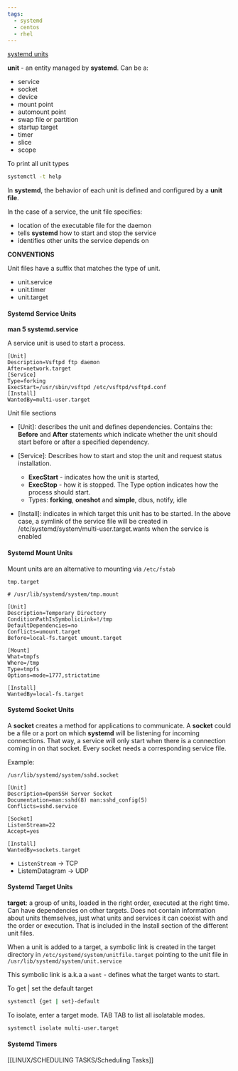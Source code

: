 ```yaml
---
tags:
  - systemd
  - centos
  - rhel
---
```

[systemd units](https://www.digitalocean.com/community/tutorials/understanding-systemd-units-and-unit-files)

**unit** - an entity managed by **systemd**. Can be a:
- service
- socket
- device
- mount point
- automount point
- swap file or partition
- startup target
- timer
- slice
- scope

To print all unit types

``` bash
systemctl -t help
```

In **systemd**, the behavior of each unit is defined and configured by a **unit file**.

In the case of a service, the unit file specifies:
- location of the executable file for the daemon
- tells **systemd** how to start and stop the service
- identifies other units the service depends on

**CONVENTIONS**

Unit files have a suffix that matches the type of unit.
- unit.service
- unit.timer
- unit.target
#### Systemd Service Units

**man 5 systemd.service**

A service unit is used to start a process.

```
[Unit]
Description=Vsftpd ftp daemon
After=network.target
[Service]
Type=forking
ExecStart=/usr/sbin/vsftpd /etc/vsftpd/vsftpd.conf
[Install]
WantedBy=multi-user.target
```

Unit file sections
* \[Unit]: describes the unit and defines dependencies. Contains the: **Before** and **After** statements which indicate whether the unit should start before or after a specified dependency.

* \[Service]: Describes how to start and stop the unit and request status installation. 
	* **ExecStart** - indicates how the unit is started, 
	* **ExecStop** - how it is stopped. 
	The Type option indicates how the process should start. 
	* Types: **forking**, **oneshot** and **simple**, dbus, notify, idle

* \[Install]: indicates in which target this unit has to be started. In the above case, a symlink of the service file will be created in /etc/systemd/system/multi-user.target.wants when the service is enabled

#### Systemd Mount Units

Mount units are an alternative to mounting via `/etc/fstab`

`tmp.target`
```
# /usr/lib/systemd/system/tmp.mount

[Unit]
Description=Temporary Directory
ConditionPathIsSymbolicLink=!/tmp
DefaultDependencies=no
Conflicts=umount.target
Before=local-fs.target umount.target

[Mount]
What=tmpfs
Where=/tmp
Type=tmpfs
Options=mode=1777,strictatime

[Install]
WantedBy=local-fs.target
```
#### Systemd Socket Units

A **socket** creates a method for applications to communicate. A **socket** could be a file or a port on which **systemd** will be listening for incoming connections. That way, a service will only start when there is a connection coming in on that socket. Every socket needs a corresponding service file.

Example:

`/usr/lib/systemd/system/sshd.socket`
```
[Unit]
Description=OpenSSH Server Socket
Documentation=man:sshd(8) man:sshd_config(5)
Conflicts=sshd.service

[Socket]
ListenStream=22
Accept=yes

[Install]
WantedBy=sockets.target
```

- `ListenStream` -> TCP
- ListemDatagram -> UDP
#### Systemd Target Units

**target**: a group of units, loaded in the right order, executed at the right time. Can have dependencies on other targets. Does not contain information about units themselves, just what units and services it can coexist with and the order or execution. That is included in the Install section of the different unit files.

When a unit is added to a target, a symbolic link is created in the target directory in `/etc/systemd/system/unitfile.target` pointing to the unit file in `/usr/lib/systemd/system/unit.service`

This symbolic link is a.k.a a `want` - defines what the target wants to start.

To get | set the default target

``` bash
systemctl {get | set}-default
```

To isolate, enter a target mode. TAB TAB to list all isolatable modes.

```bash
systemctl isolate multi-user.target
```

#### Systemd Timers

[[LINUX/SCHEDULING TASKS/Scheduling Tasks]]
